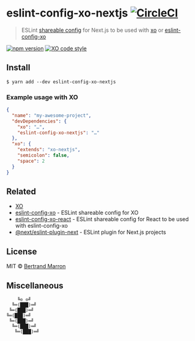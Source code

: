 # eslint-config-xo-nextjs [![CircleCI](https://circleci.com/gh/tusbar/eslint-config-xo-nextjs.svg?style=svg)](https://circleci.com/gh/tusbar/eslint-config-xo-nextjs)

> ESLint [shareable config](http://eslint.org/docs/developer-guide/shareable-configs.html) for Next.js to be used with [xo](https://github.com/xojs/xo) or [eslint-config-xo](https://github.com/xojs/eslint-config-xo)

[![npm version](https://badgen.net/npm/v/eslint-config-xo-nextjs)](https://www.npmjs.com/package/eslint-config-xo-nextjs)
[![XO code style](https://badgen.net/badge/code%20style/XO/cyan)](https://github.com/xojs/xo)

## Install

```
$ yarn add --dev eslint-config-xo-nextjs
```

### Example usage with XO

```json
{
  "name": "my-awesome-project",
  "devDependencies": {
    "xo": "…",
    "eslint-config-xo-nextjs": "…"
  },
  "xo": {
    "extends": "xo-nextjs",
    "semicolon": false,
    "space": 2
  }
}
```


## Related

- [XO](https://github.com/xojs/xo)
- [eslint-config-xo](https://github.com/xojs/eslint-config-xo) - ESLint shareable config for XO
- [eslint-config-xo-react](https://github.com/xojs/eslint-config-xo-react) - ESLint shareable config for React to be used with eslint-config-xo
- [@next/eslint-plugin-next](https://github.com/vercel/next.js/tree/canary/packages/eslint-plugin-next) - ESLint plugin for Next.js projects


## License

MIT © [Bertrand Marron](https://github.com/tusbar)


## Miscellaneous

```
    ╚⊙ ⊙╝
  ╚═(███)═╝
 ╚═(███)═╝
╚═(███)═╝
 ╚═(███)═╝
  ╚═(███)═╝
   ╚═(███)═╝
```
